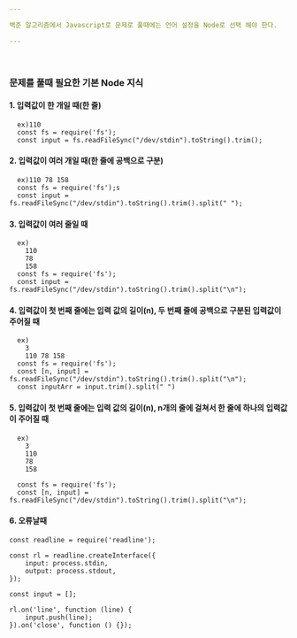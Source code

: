 ```yaml
---

백준 알고리즘에서 Javascript로 문제로 풀때에는 언어 설정을 Node로 선택 해야 한다.

---
```


</br>

### 문제를 풀때 필요한 기본 Node 지식

#### 1. 입력값이 한 개일 때(한 줄)

```node
  ex)110
  const fs = require('fs');
  const input = fs.readFileSync("/dev/stdin").toString().trim();
```

#### 2. 입력값이 여러 개일 때(한 줄에 공백으로 구분)

```node
  ex)110 78 158
  const fs = require('fs');s
  const input = fs.readFileSync("/dev/stdin").toString().trim().split(" ");
```

#### 3. 입력값이 여러 줄일 때

```node
  ex)
    110
    78
    158
  const fs = require('fs');
  const input = fs.readFileSync("/dev/stdin").toString().trim().split("\n");
```

#### 4. 입력값이 첫 번째 줄에는 입력 값의 길이(n), 두 번째 줄에 공백으로 구분된 입력값이 주어질 때

```node
  ex)
    3
    110 78 158
  const fs = require('fs');
  const [n, input] = fs.readFileSync("/dev/stdin").toString().trim().split("\n");
  const inputArr = input.trim().split(" ")
```

#### 5. 입력값이 첫 번째 줄에는 입력 값의 길이(n), n개의 줄에 걸쳐서 한 줄에 하나의 입력값이 주어질 때

```node
  ex)
    3
    110
    78
    158

  const fs = require('fs');
  const [n, input] = fs.readFileSync("/dev/stdin").toString().trim().split("\n");
```

#### 6. 오류날때

```node
const readline = require('readline');

const rl = readline.createInterface({
	input: process.stdin,
	output: process.stdout,
});

const input = [];

rl.on('line', function (line) {
	input.push(line);
}).on('close', function () {});
```
